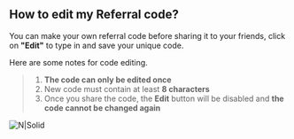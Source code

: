 <h2>How to edit my Referral code?</h2>

You can make your own referral code before sharing it to your friends, click on **"Edit"** to type in and save your unique code. 

Here are some notes for code editing.

> 1. **The code can only be edited once** </br>
> 2. New code must contain at least **8 characters** </br>
> 3. Once you share the code, the **Edit** button will be disabled and **the code cannot be changed again**

![N|Solid](https://lab-qup.s3.us-west-2.amazonaws.com/email/2020/robinhood/editcode-foundersfund.gif ':size=400')